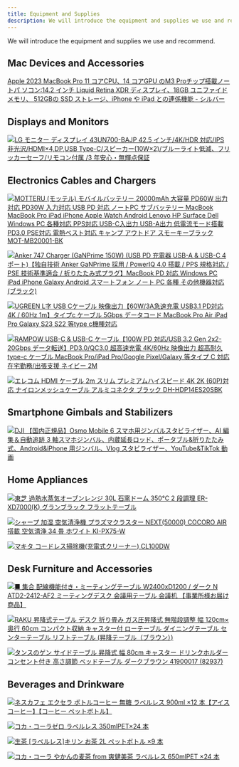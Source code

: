 ```yaml
---
title: Equipment and Supplies
description: We will introduce the equipment and supplies we use and recommend.
---
```


We will introduce the equipment and supplies we use and recommend.

## Mac Devices and Accessories

<a href="https://amzn.to/48yWZ0F" target="_blank">Apple 2023 MacBook Pro 11 コアCPU、14 コアGPU のM3 Proチップ搭載ノートパ ソコン:14.2 インチ Liquid Retina XDR ディスプレイ、18GB ユニファイドメモリ、 512GBの SSD ストレージ、iPhone や iPad との連係機能 - シルバー</a>

## Displays and Monitors

<a class="flex-equipment" href="https://www.amazon.co.jp/LG-43UN700-BAJP-42-5%E3%82%A4%E3%83%B3%E3%83%81-%E3%83%96%E3%83%AB%E3%83%BC%E3%83%A9%E3%82%A4%E3%83%88%E4%BD%8E%E6%B8%9B%E3%80%81%E3%83%95%E3%83%AA%E3%83%83%E3%82%AB%E3%83%BC%E3%82%BB%E3%83%BC%E3%83%95-3%E5%B9%B4%E5%AE%89%E5%BF%83%E3%83%BB%E7%84%A1%E8%BC%9D%E7%82%B9%E4%BF%9D%E8%A8%BC/dp/B0B2QNGHSK?crid=37X782JLLBOF7&keywords=LG+42.5&qid=1687760375&s=computers&sprefix=lg+42.5%2Ccomputers%2C268&sr=1-2&linkCode=li2&tag=claltc-22&linkId=0859c832bde671f939ae9f011cf911d5&language=ja_JP&ref_=as_li_ss_il" target="_blank"><img border="0" src="//ws-fe.amazon-adsystem.com/widgets/q?_encoding=UTF8&ASIN=B0B2QNGHSK&Format=_SL160_&ID=AsinImage&MarketPlace=JP&ServiceVersion=20070822&WS=1&tag=claltc-22&language=ja_JP" >LG モニター ディスプレイ 43UN700-BAJP 42.5 インチ/4K/HDR 対応/IPS 非光沢/HDMI×4,DP,USB Type-C/スピーカー(10W×2)/ブルーライト低減、フリッカーセーフ/リモコン付属 /3 年安心・無輝点保証</a><img src="https://ir-jp.amazon-adsystem.com/e/ir?t=claltc-22&language=ja_JP&l=li2&o=9&a=B0B2QNGHSK" width="1" height="1" border="0" alt="" style="border:none !important; margin:0px !important;" />

## Electronics Cables and Chargers

<a class="flex-equipment" href="https://www.amazon.co.jp/MOTTERU-%E3%83%A2%E3%83%90%E3%82%A4%E3%83%AB%E3%83%90%E3%83%83%E3%83%86%E3%83%AA%E3%83%BC-20000mAh-USB-C%E5%85%A5%E5%87%BA%E5%8A%9B-MOT-MB20001-GY/dp/B09FDFRMMV?__mk_ja_JP=%E3%82%AB%E3%82%BF%E3%82%AB%E3%83%8A&crid=ABXEV4UL8PI&keywords=20000mah%2BMOTTERU&qid=1691012963&s=dmusic&sprefix=20000mah%2Bmotter%2Cdigital-music%2C157&sr=1-1&th=1&linkCode=li3&tag=claltc-22&linkId=f1288655cbac85f26dd395126ba2307a&language=ja_JP&ref_=as_li_ss_il" target="_blank"><img border="0" src="//ws-fe.amazon-adsystem.com/widgets/q?_encoding=UTF8&ASIN=B09FDFRMMV&Format=_SL160_&ID=AsinImage&MarketPlace=JP&ServiceVersion=20070822&WS=1&tag=claltc-22&language=ja_JP" >MOTTERU (モッテル) モバイルバッテリー 20000mAh 大容量 PD60W 出力対応 PD30W 入力対応 USB PD 対応 ノートPC サブバッテリー MacBook MacBook Pro iPad iPhone Apple Watch Android Lenovo HP Surface Dell Windows PC 各種対応 PPS対応 USB-C入出力 USB-A出力 低電流モード搭載 PD3.0 PSE対応 電熱ベスト対応 キャンプ アウトドア スモーキーブラック MOT-MB20001-BK</a><img src="https://ir-jp.amazon-adsystem.com/e/ir?t=claltc-22&language=ja_JP&l=li3&o=9&a=B09FDFRMMV" width="1" height="1" border="0" alt="" style="border:none !important; margin:0px !important;" />

<a class="flex-equipment" href="https://www.amazon.co.jp/gp/product/B09W9B6H61?ie=UTF8&psc=1&linkCode=li2&tag=claltc-22&linkId=15291a82bfeb5cf13285e83f08d6b826&language=ja_JP&ref_=as_li_ss_il" target="_blank"><img border="0" src="//ws-fe.amazon-adsystem.com/widgets/q?_encoding=UTF8&ASIN=B09W9B6H61&Format=_SL160_&ID=AsinImage&MarketPlace=JP&ServiceVersion=20070822&WS=1&tag=claltc-22&language=ja_JP" >Anker 747 Charger (GaNPrime 150W) (USB PD 充電器 USB-A & USB-C 4 ポート)【独自技術 Anker GaNPrime 採用 / PowerIQ 4.0 搭載 / PPS 規格対応 / PSE 技術基準適合 / 折りたたみ式プラグ】MacBook PD 対応 Windows PC iPad iPhone Galaxy Android スマートフォン ノート PC 各種 その他機器対応 (ブラック)</a><img src="https://ir-jp.amazon-adsystem.com/e/ir?t=claltc-22&language=ja_JP&l=li2&o=9&a=B09W9B6H61" width="1" height="1" border="0" alt="" style="border:none !important; margin:0px !important;" />

<a class="flex-equipment" href="https://www.amazon.co.jp/gp/product/B08R872PF7?ie=UTF8&psc=1&linkCode=li3&tag=claltc-22&linkId=8a30ed3698d37099b1697d4367c39f7b&language=ja_JP&ref_=as_li_ss_il" target="_blank"><img border="0" src="//ws-fe.amazon-adsystem.com/widgets/q?_encoding=UTF8&ASIN=B08R872PF7&Format=_SL160_&ID=AsinImage&MarketPlace=JP&ServiceVersion=20070822&WS=1&tag=claltc-22&language=ja_JP" >UGREEN L字 USB Cケーブル 映像出力【60W/3A急速充電 USB3.1 PD対応 4K / 60Hz 1m】タイプc ケーブル 5Gbps データコード MacBook Pro Air iPad Pro Galaxy S23 S22 等type c機種対応</a><img src="https://ir-jp.amazon-adsystem.com/e/ir?t=claltc-22&language=ja_JP&l=li3&o=9&a=B08R872PF7" width="1" height="1" border="0" alt="" style="border:none !important; margin:0px !important;" />

<a class="flex-equipment" href="https://www.amazon.co.jp/gp/product/B0827NDHBQ?ie=UTF8&psc=1&linkCode=li2&tag=claltc-22&linkId=48a07f97c13836ea73dc8d0a16dd05bb&language=ja_JP&ref_=as_li_ss_il" target="_blank"><img border="0" src="//ws-fe.amazon-adsystem.com/widgets/q?_encoding=UTF8&ASIN=B0827NDHBQ&Format=_SL160_&ID=AsinImage&MarketPlace=JP&ServiceVersion=20070822&WS=1&tag=claltc-22&language=ja_JP" >RAMPOW USB-C & USB-C ケーブル【100W PD 対応/USB 3.2 Gen 2x2-20Gbps データ転送】PD3.0/QC3.0 超高速充電 4K/60Hz 映像出力 超高耐久 type-c ケーブル MacBook Pro/iPad Pro/Google Pixel/Galaxy 等タイプ C 対応 在宅勤務/出張支援 ネイビー 2M</a><img src="https://ir-jp.amazon-adsystem.com/e/ir?t=claltc-22&language=ja_JP&l=li2&o=9&a=B0827NDHBQ" width="1" height="1" border="0" alt="" style="border:none !important; margin:0px !important;" />

<a class="flex-equipment" href="https://www.amazon.co.jp/gp/product/B0B5TF2VT6?ie=UTF8&psc=1&linkCode=li2&tag=claltc-22&linkId=de0857248b14bd57775d59bb3e2e7010&language=ja_JP&ref_=as_li_ss_il" target="_blank"><img border="0" src="//ws-fe.amazon-adsystem.com/widgets/q?_encoding=UTF8&ASIN=B0B5TF2VT6&Format=_SL160_&ID=AsinImage&MarketPlace=JP&ServiceVersion=20070822&WS=1&tag=claltc-22&language=ja_JP" >エレコム HDMI ケーブル 2m スリム プレミアムハイスピード 4K 2K (60P)対応 ナイロンメッシュケーブル アルミコネクタ ブラック DH-HDP14ES20SBK</a><img src="https://ir-jp.amazon-adsystem.com/e/ir?t=claltc-22&language=ja_JP&l=li2&o=9&a=B0B5TF2VT6" width="1" height="1" border="0" alt="" style="border:none !important; margin:0px !important;" />

## Smartphone Gimbals and Stabilizers

<a class="flex-equipment" href="https://www.amazon.co.jp/DJI-%E3%80%90%E5%9B%BD%E5%86%85%E6%AD%A3%E8%A6%8F%E5%93%81%E3%80%91Osmo-%E3%82%B9%E3%83%9E%E3%83%9B%E7%94%A8%E3%82%B8%E3%83%B3%E3%83%90%E3%83%AB%E3%82%B9%E3%82%BF%E3%83%93%E3%83%A9%E3%82%A4%E3%82%B6%E3%83%BC%E3%80%813%E8%BB%B8%E3%82%B9%E3%83%9E%E3%83%9B%E3%82%B8%E3%83%B3%E3%83%90%E3%83%AB%E3%80%81%E5%86%85%E8%94%B5%E5%BB%B6%E9%95%B7%E3%83%AD%E3%83%83%E3%83%89%E3%80%81%E3%83%9D%E3%83%BC%E3%82%BF%E3%83%96%E3%83%AB-%E6%8A%98%E3%82%8A%E3%81%9F%E3%81%9F%E3%81%BF%E5%BC%8F%E3%80%81ShotGuides%E6%A9%9F%E8%83%BD%E6%90%AD%E8%BC%89%E3%81%AEAndroid-iPhone%E7%94%A8%E3%82%B8%E3%83%B3%E3%83%90%E3%83%AB%E3%80%81Vlog%E3%82%B9%E3%82%BF%E3%83%93%E3%83%A9%E3%82%A4%E3%82%B6%E3%83%BC%E3%80%81YouTube/dp/B0B7XD7R43?crid=1LTAU8ZQBYBLQ&keywords=%E3%82%B8%E3%83%B3%E3%83%90%E3%83%AB%2B%E3%82%B9%E3%83%9E%E3%83%9B&qid=1687760681&sprefix=%E3%82%B8%E3%83%B3%E3%83%90%E3%83%AB%2B%E3%82%B9%E3%83%9E%E3%83%9B%2Caps%2C242&sr=8-1-spons&sp_csd=d2lkZ2V0TmFtZT1zcF9hdGY&th=1&linkCode=li2&tag=claltc-22&linkId=736eae612513a38666734e07a4e7d6e3&language=ja_JP&ref_=as_li_ss_il" target="_blank"><img border="0" src="//ws-fe.amazon-adsystem.com/widgets/q?_encoding=UTF8&ASIN=B0B7XD7R43&Format=_SL160_&ID=AsinImage&MarketPlace=JP&ServiceVersion=20070822&WS=1&tag=claltc-22&language=ja_JP" >DJI 【国内正規品】Osmo Mobile 6 スマホ用ジンバルスタビライザー、AI 編集＆自動追跡 3 軸スマホジンバル、内蔵延長ロッド、ポータブル&折りたたみ式、Android&iPhone 用ジンバル、Vlog スタビライザー、YouTube&TikTok 動画</a><img src="https://ir-jp.amazon-adsystem.com/e/ir?t=claltc-22&language=ja_JP&l=li2&o=9&a=B0B7XD7R43" width="1" height="1" border="0" alt="" style="border:none !important; margin:0px !important;" />

## Home Appliances

<a class="flex-equipment" href="https://www.amazon.co.jp/%E6%9D%B1%E8%8A%9D-%E3%82%B9%E3%83%81%E3%83%BC%E3%83%A0%E3%82%AA%E3%83%BC%E3%83%96%E3%83%B3%E3%83%AC%E3%83%B3%E3%82%B8-%E3%82%B0%E3%83%A9%E3%83%B3%E3%83%96%E3%83%A9%E3%83%83%E3%82%AFTOSHIBA-%E9%81%8E%E7%86%B1%E6%B0%B4%E8%92%B8%E6%B0%97%E3%82%AA%E3%83%BC%E3%83%96%E3%83%B3%E3%83%AC%E3%83%B3%E3%82%B8-ER-TD5000-K/dp/B0B6H7Y632?__mk_ja_JP=%E3%82%AB%E3%82%BF%E3%82%AB%E3%83%8A&crid=2I04MIRPSPTYW&keywords=ER-XD5000&qid=1687768111&sprefix=er-xd5000%2Caps%2C163&sr=8-1&th=1&linkCode=li2&tag=claltc-22&linkId=56fc629d21ccd5c9e6afd9d862250df9&language=ja_JP&ref_=as_li_ss_il" target="_blank"><img border="0" src="//ws-fe.amazon-adsystem.com/widgets/q?_encoding=UTF8&ASIN=B0B6H7Y632&Format=_SL160_&ID=AsinImage&MarketPlace=JP&ServiceVersion=20070822&WS=1&tag=claltc-22&language=ja_JP" >東芝 過熱水蒸気オーブンレンジ 30L 石窯ドーム 350℃ 2 段調理 ER-XD7000(K) グランブラック フラットテーブル</a><img src="https://ir-jp.amazon-adsystem.com/e/ir?t=claltc-22&language=ja_JP&l=li2&o=9&a=B0B6H7Y632" width="1" height="1" border="0" alt="" style="border:none !important; margin:0px !important;" />

<a class="flex-equipment" href="https://www.amazon.co.jp/%E3%82%B7%E3%83%A3%E3%83%BC%E3%83%97-%E7%A9%BA%E6%B0%97%E6%B8%85%E6%B5%84%E6%A9%9F-%E3%83%97%E3%83%A9%E3%82%BA%E3%83%9E%E3%82%AF%E3%83%A9%E3%82%B9%E3%82%BF%E3%83%BC-COCORO-KI-PX75-W/dp/B09X2Z1M45?__mk_ja_JP=%E3%82%AB%E3%82%BF%E3%82%AB%E3%83%8A&crid=3VZVA4GO1FDXL&keywords=KI-RX75&qid=1687767926&sprefix=ki-rx75%2Caps%2C159&sr=8-1&linkCode=li2&tag=claltc-22&linkId=0c37d795ade09705d0199e7770e5e4d0&language=ja_JP&ref_=as_li_ss_il" target="_blank"><img border="0" src="//ws-fe.amazon-adsystem.com/widgets/q?_encoding=UTF8&ASIN=B09X2Z1M45&Format=_SL160_&ID=AsinImage&MarketPlace=JP&ServiceVersion=20070822&WS=1&tag=claltc-22&language=ja_JP" >シャープ 加湿 空気清浄機 プラズマクラスター NEXT(50000) COCORO AIR 搭載 空気清浄 34 畳 ホワイト KI-PX75-W</a><img src="https://ir-jp.amazon-adsystem.com/e/ir?t=claltc-22&language=ja_JP&l=li2&o=9&a=B09X2Z1M45" width="1" height="1" border="0" alt="" style="border:none !important; margin:0px !important;" />

<a class="flex-equipment" href="https://www.amazon.co.jp/gp/product/B002DCHPYM?ie=UTF8&psc=1&linkCode=li2&tag=claltc-22&linkId=f9e055f8c57b6e7e7bd48b6eba6840a7&language=ja_JP&ref_=as_li_ss_il" target="_blank"><img border="0" src="//ws-fe.amazon-adsystem.com/widgets/q?_encoding=UTF8&ASIN=B002DCHPYM&Format=_SL160_&ID=AsinImage&MarketPlace=JP&ServiceVersion=20070822&WS=1&tag=claltc-22&language=ja_JP" >マキタ コードレス掃除機(充電式クリーナー) CL100DW</a><img src="https://ir-jp.amazon-adsystem.com/e/ir?t=claltc-22&language=ja_JP&l=li2&o=9&a=B002DCHPYM" width="1" height="1" border="0" alt="" style="border:none !important; margin:0px !important;" />

## Desk Furniture and Accessories

<a class="flex-equipment" href="https://www.amazon.co.jp/%E9%85%8D%E7%B7%9A%E6%A9%9F%E8%83%BD%E4%BB%98%E3%81%8D%E3%83%BB%E3%83%9F%E3%83%BC%E3%83%86%E3%82%A3%E3%83%B3%E3%82%B0%E3%83%86%E3%83%BC%E3%83%96%E3%83%AB-W2400xD1200-ATD2-2412-AF2-%E3%83%9F%E3%83%BC%E3%83%86%E3%82%A3%E3%83%B3%E3%82%B0%E3%83%87%E3%82%B9%E3%82%AF-%E3%80%90%E4%BA%8B%E6%A5%AD%E6%89%80%E6%A7%98%E3%81%8A%E5%B1%8A%E3%81%91%E5%95%86%E5%93%81%E3%80%91/dp/B0BPLFPDSG?__mk_ja_JP=%E3%82%AB%E3%82%BF%E3%82%AB%E3%83%8A&crid=21WOI003DF766&keywords=2400+1200+%E3%83%86%E3%83%BC%E3%83%96%E3%83%AB&qid=1687758115&sprefix=2400+1200+%E3%83%86%E3%83%BC%E3%83%96%E3%83%AB%2Caps%2C192&sr=8-25&linkCode=li2&tag=claltc-22&linkId=df9bbb73f1199f0f17183a4f7393604e&language=ja_JP&ref_=as_li_ss_il" target="_blank"><img border="0" src="//ws-fe.amazon-adsystem.com/widgets/q?_encoding=UTF8&ASIN=B0BPLFPDSG&Format=_SL160_&ID=AsinImage&MarketPlace=JP&ServiceVersion=20070822&WS=1&tag=claltc-22&language=ja_JP" >■ 集合 配線機能付き・ミーティングテーブル W2400xD1200 / ダーク N ATD2-2412-AF2 ミーティングデスク 会議用テーブル 会議机 【事業所様お届け商品】</a><img src="https://ir-jp.amazon-adsystem.com/e/ir?t=claltc-22&language=ja_JP&l=li2&o=9&a=B0BPLFPDSG" width="1" height="1" border="0" alt="" style="border:none !important; margin:0px !important;" />

<a class="flex-equipment" href="https://www.amazon.co.jp/RAKU-%E5%B9%85120cm%C3%97%E5%A5%A5%E8%A1%8C60cm-%E3%83%80%E3%82%A4%E3%83%8B%E3%83%B3%E3%82%B0%E3%83%86%E3%83%BC%E3%83%96%E3%83%AB-%E3%82%BB%E3%83%B3%E3%82%BF%E3%83%BC%E3%83%86%E3%83%BC%E3%83%96%E3%83%AB-%E6%98%87%E9%99%8D%E3%83%86%E3%83%BC%E3%83%96%E3%83%AB%EF%BC%88%E3%83%96%E3%83%A9%E3%82%A6%E3%83%B3%EF%BC%89/dp/B09GB5CTB2?__mk_ja_JP=%E3%82%AB%E3%82%BF%E3%82%AB%E3%83%8A&crid=1Z2DTIXUPA3IY&keywords=%E6%98%87%E9%99%8D%E3%83%86%E3%83%BC%E3%83%96%E3%83%AB&qid=1687758052&sprefix=%E6%98%87%E9%99%8D%E3%83%86%E3%83%BC%E3%83%96%E3%83%AB%2Caps%2C268&sr=8-7&linkCode=li2&tag=claltc-22&linkId=f8e42d8ca1addbe8b9672d3a48735dd8&language=ja_JP&ref_=as_li_ss_il" target="_blank"><img border="0" src="//ws-fe.amazon-adsystem.com/widgets/q?_encoding=UTF8&ASIN=B09GB5CTB2&Format=_SL160_&ID=AsinImage&MarketPlace=JP&ServiceVersion=20070822&WS=1&tag=claltc-22&language=ja_JP" >RAKU 昇降式テーブル デスク 折り畳み ガス圧昇降式 無階段調整 幅 120cm× 奥行 60cm コンパクト収納 キャスター付 ローテーブル ダイニングテーブル センターテーブル リフトテーブル (昇降テーブル（ブラウン）)</a><img src="https://ir-jp.amazon-adsystem.com/e/ir?t=claltc-22&language=ja_JP&l=li2&o=9&a=B09GB5CTB2" width="1" height="1" border="0" alt="" style="border:none !important; margin:0px !important;" />

<a class="flex-equipment" href="https://www.amazon.co.jp/gp/product/B086YPSQQR?ie=UTF8&psc=1&linkCode=li2&tag=claltc-22&linkId=bf7f477fbd9285f004464ace129ad3de&language=ja_JP&ref_=as_li_ss_il" target="_blank"><img border="0" src="//ws-fe.amazon-adsystem.com/widgets/q?_encoding=UTF8&ASIN=B086YPSQQR&Format=_SL160_&ID=AsinImage&MarketPlace=JP&ServiceVersion=20070822&WS=1&tag=claltc-22&language=ja_JP" >タンスのゲン サイドテーブル 昇降式 幅 80cm キャスター ドリンクホルダー コンセント付き 高さ調節 ベッドテーブル ダークブラウン 41900017 (82937)</a><img src="https://ir-jp.amazon-adsystem.com/e/ir?t=claltc-22&language=ja_JP&l=li2&o=9&a=B086YPSQQR" width="1" height="1" border="0" alt="" style="border:none !important; margin:0px !important;" />

## Beverages and Drinkware

<a class="flex-equipment" href="https://www.amazon.co.jp/%E3%83%8D%E3%82%B9%E3%82%AB%E3%83%95%E3%82%A7-%E3%83%9C%E3%83%88%E3%83%AB%E3%82%B3%E3%83%BC%E3%83%92%E3%83%BC-%E3%83%A9%E3%83%99%E3%83%AB%E3%83%AC%E3%82%B9-%C3%9712%E6%9C%AC%E3%80%90%E3%82%A2%E3%82%A4%E3%82%B9%E3%82%B3%E3%83%BC%E3%83%92%E3%83%BC%E3%80%91%E3%80%90%E3%82%B3%E3%83%BC%E3%83%92%E3%83%BC-%E3%83%9A%E3%83%83%E3%83%88%E3%83%9C%E3%83%88%E3%83%AB%E3%80%91/dp/B09YCWG51F?__mk_ja_JP=%E3%82%AB%E3%82%BF%E3%82%AB%E3%83%8A&crid=16G031K3522Q1&keywords=%E3%82%B3%E3%83%BC%E3%83%92%E3%83%BC+%E7%84%A1%E7%B3%96+%E3%83%A9%E3%83%99%E3%83%AB%E3%83%AC%E3%82%B9&qid=1687759293&sprefix=%E3%82%B3%E3%83%BC%E3%83%92%E3%83%BC+%E7%84%A1%E7%B3%96+%E3%83%A9%E3%83%99%E3%83%AB%E3%83%AC%E3%82%B9%2Caps%2C252&sr=8-6&linkCode=li2&tag=claltc-22&linkId=31bb9299f556b185c2b708fe02de86dc&language=ja_JP&ref_=as_li_ss_il" target="_blank"><img border="0" src="//ws-fe.amazon-adsystem.com/widgets/q?_encoding=UTF8&ASIN=B09YCWG51F&Format=_SL160_&ID=AsinImage&MarketPlace=JP&ServiceVersion=20070822&WS=1&tag=claltc-22&language=ja_JP" >ネスカフェ エクセラ ボトルコーヒー 無糖 ラベルレス 900ml ×12 本【アイスコーヒー】【コーヒー ペットボトル】</a><img src="https://ir-jp.amazon-adsystem.com/e/ir?t=claltc-22&language=ja_JP&l=li2&o=9&a=B09YCWG51F" width="1" height="1" border="0" alt="" style="border:none !important; margin:0px !important;" />

<a class="flex-equipment" href="https://www.amazon.co.jp/gp/product/B095PBCH4P?ie=UTF8&psc=1&linkCode=li2&tag=claltc-22&linkId=d79d996b2473c19f9e0e80f8dd7ebd3a&language=ja_JP&ref_=as_li_ss_il" target="_blank"><img border="0" src="//ws-fe.amazon-adsystem.com/widgets/q?_encoding=UTF8&ASIN=B095PBCH4P&Format=_SL160_&ID=AsinImage&MarketPlace=JP&ServiceVersion=20070822&WS=1&tag=claltc-22&language=ja_JP" >コカ・コーラゼロ ラベルレス 350mlPET×24 本</a><img src="https://ir-jp.amazon-adsystem.com/e/ir?t=claltc-22&language=ja_JP&l=li2&o=9&a=B095PBCH4P" width="1" height="1" border="0" alt="" style="border:none !important; margin:0px !important;" />

<a class="flex-equipment" href="https://www.amazon.co.jp/gp/product/B093GK6283?ie=UTF8&psc=1&linkCode=li2&tag=claltc-22&linkId=670596dbe27d5413b3539b9d32a65d80&language=ja_JP&ref_=as_li_ss_il" target="_blank"><img border="0" src="//ws-fe.amazon-adsystem.com/widgets/q?_encoding=UTF8&ASIN=B093GK6283&Format=_SL160_&ID=AsinImage&MarketPlace=JP&ServiceVersion=20070822&WS=1&tag=claltc-22&language=ja_JP" >生茶 [ラベルレス]キリン お茶 2L ペットボトル ×9 本</a><img src="https://ir-jp.amazon-adsystem.com/e/ir?t=claltc-22&language=ja_JP&l=li2&o=9&a=B093GK6283" width="1" height="1" border="0" alt="" style="border:none !important; margin:0px !important;" />

<a class="flex-equipment" href="https://www.amazon.co.jp/gp/product/B09TVVN5VN?ie=UTF8&psc=1&linkCode=li2&tag=claltc-22&linkId=c1ecb27c1e40f44fd8555b2692f846d0&language=ja_JP&ref_=as_li_ss_il" target="_blank"><img border="0" src="//ws-fe.amazon-adsystem.com/widgets/q?_encoding=UTF8&ASIN=B09TVVN5VN&Format=_SL160_&ID=AsinImage&MarketPlace=JP&ServiceVersion=20070822&WS=1&tag=claltc-22&language=ja_JP" >コカ・コーラ やかんの麦茶 from 爽健美茶 ラベルレス 650mlPET ×24 本</a><img src="https://ir-jp.amazon-adsystem.com/e/ir?t=claltc-22&language=ja_JP&l=li2&o=9&a=B09TVVN5VN" width="1" height="1" border="0" alt="" style="border:none !important; margin:0px !important;" />
